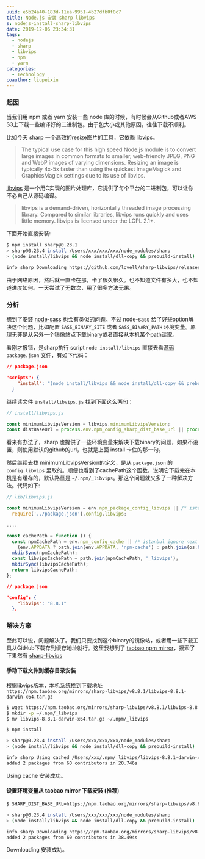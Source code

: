 ```yaml
---
uuid: e5b24a40-183d-11ea-9951-4b27dfb0f0c7
title: Node.js 安装 sharp libvips
s: nodejs-install-sharp-libvips
date: 2019-12-06 23:34:31
tags:
  - nodejs
  - sharp
  - libvips
  - npm
  - yarn
categories:
  - Technology
coauthor: liupeixin
---
```

### 起因

当我们用 npm 或者 yarn 安装一些 node 库的时候，有时候会从Github或者AWS S3上下载一些编译好的二进制包。由于包大小或其他原因，往往下载不顺利。

比如今天  [sharp](https://github.com/lovell/sharp) 一个高效的resize图片的工具，它依赖 [libvips](https://github.com/libvips/libvips)。

> The typical use case for this high speed Node.js module is to convert large images in common formats to smaller, web-friendly JPEG, PNG and WebP images of varying dimensions.
> Resizing an image is typically 4x-5x faster than using the quickest ImageMagick and GraphicsMagick settings due to its use of libvips.
<!-- more -->


[libvips](https://github.com/libvips/libvips) 是一个用C实现的图片处理库，它提供了每个平台的二进制包，可以让你不必自己从源码编译。

>libvips is a demand-driven, horizontally threaded image processing library. Compared to similar libraries, libvips runs quickly and uses little memory. libvips is licensed under the LGPL 2.1+.



下面开始直接安装:

```bash
$ npm install sharp@0.23.1
> sharp@0.23.4 install /Users/xxx/xxx/xxx/node_modules/sharp
> (node install/libvips && node install/dll-copy && prebuild-install) || (node-gyp rebuild && node install/dll-copy)

info sharp Downloading https://github.com/lovell/sharp-libvips/releases/download/v8.8.1/libvips-8.8.1-darwin-x64.tar.gz
```

由于网络原因，然后就一直卡在那，卡了很久很久。也不知道文件有多大，也不知道进度如何。一天尝试了无数次，用了很多方法无果。



### 分析

想到了安装 [node-sass](https://github.com/sass/node-sass) 也会有类似的问题。不过 node-sass 给了好些option解决这个问题，比如配置 `SASS_BINARY_SITE` 或者 `SASS_BINARY_PATH` 环境变量。原理无非是从另外一个镜像站点下载binary或者直接从本机某个path读取。

看刚才报错，是sharp执行  script `node install/libvips` 直接去看[源码](https://github.com/lovell/sharp)  `package.json` 文件，有如下代码：

```json
// package.json

"scripts": {
    "install": "(node install/libvips && node install/dll-copy && prebuild-install) || (node-gyp rebuild && node install/dll-copy)"
  }
```

继续读文件 `install/libvips.js` 找到下面这么两句：

```javascript
// install/libvips.js

const minimumLibvipsVersion = libvips.minimumLibvipsVersion;
const distBaseUrl = process.env.npm_config_sharp_dist_base_url || process.env.SHARP_DIST_BASE_URL || `https://github.com/lovell/sharp-libvips/releases/download/v${minimumLibvipsVersion}/`;
```

看来有办法了，sharp 也提供了一些环境变量来解决下载binary的问题，如果不设置，则使用默认的github的url，也就是上面 install 卡住的那一句。

然后继续去找 minimumLibvipsVersion的定义，是从 `package.json` 的 `config.libvips` 里取的。顺便也看到了cachePath这个函数，说明它下载完在本机是有缓存的，默认路径是 `~/.npm/_libvips`。那这个问题就又多了一种解决方法。代码如下:

```javascript
// lib/libvips.js

const minimumLibvipsVersion = env.npm_package_config_libvips || /* istanbul ignore next */
  require('../package.json').config.libvips;

....

const cachePath = function () {
  const npmCachePath = env.npm_config_cache || /* istanbul ignore next */
    (env.APPDATA ? path.join(env.APPDATA, 'npm-cache') : path.join(os.homedir(), '.npm'));
  mkdirSync(npmCachePath);
  const libvipsCachePath = path.join(npmCachePath, '_libvips');
  mkdirSync(libvipsCachePath);
  return libvipsCachePath;
};
```

```json
// package.json

"config": {
    "libvips": "8.8.1"
  },
```



### 解决方案

至此可以说，问题解决了。我们只要找到这个binary的镜像站，或者用一些下载工具从GitHub下载存到缓存地址就行。这里我想到了 [taobao npm mirror](https://npm.taobao.org/mirrors)，搜索了下果然有 [sharp-libvips](https://npm.taobao.org/mirrors/sharp-libvips/)



####  手动下载文件到缓存目录安装

根据libvips版本，本机系统找到下载地址 `https://npm.taobao.org/mirrors/sharp-libvips/v8.8.1/libvips-8.8.1-darwin-x64.tar.gz`

```bash
$ wget https://npm.taobao.org/mirrors/sharp-libvips/v8.8.1/libvips-8.8.1-darwin-x64.tar.gz .
$ mkdir -p ~/.npm/_libvips
$ mv libvips-8.8.1-darwin-x64.tar.gz ~/.npm/_libvips

$ npm install

> sharp@0.23.4 install /Users/xxx/xxx/xxx/node_modules/sharp
> (node install/libvips && node install/dll-copy && prebuild-install) || (node-gyp rebuild && node install/dll-copy)

info sharp Using cached /Users/xxx/.npm/_libvips/libvips-8.8.1-darwin-x64.tar.gz
added 2 packages from 60 contributors in 20.746s

```
Using cache 安装成功。



####  设置环境变量从 taobao mirror 下载安装 (推荐)
```bash
$ SHARP_DIST_BASE_URL=https://npm.taobao.org/mirrors/sharp-libvips/v8.8.1/ npm install

> sharp@0.23.4 install /Users/xxx/xxx/xxx/node_modules/sharp
> (node install/libvips && node install/dll-copy && prebuild-install) || (node-gyp rebuild && node install/dll-copy)

info sharp Downloading https://npm.taobao.org/mirrors/sharp-libvips/v8.8.1/libvips-8.8.1-darwin-x64.tar.gz
added 2 packages from 60 contributors in 38.494s
```
Downloading 安装成功。
